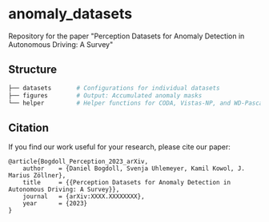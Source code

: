 # anomaly_datasets
Repository for the paper "Perception Datasets for Anomaly Detection in Autonomous Driving: A Survey"

## Structure
```bash
├── datasets       # Configurations for individual datasets
├── figures        # Output: Accumulated anomaly masks                            
└── helper         # Helper functions for CODA, Vistas-NP, and WD-Pascal
```

## Citation
If you find our work useful for your research, please cite our paper:
```
@article{Bogdoll_Perception_2023_arXiv,
    author    = {Daniel Bogdoll, Svenja Uhlemeyer, Kamil Kowol, J. Marius Zöllner},
    title     = {{Perception Datasets for Anomaly Detection in Autonomous Driving: A Survey}},
    journal   = {arXiv:XXXX.XXXXXXXX},
    year      = {2023}
}
```
